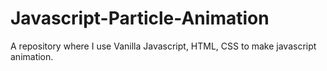 # Javascript-Particle-Animation
A repository where I use Vanilla Javascript, HTML, CSS to make javascript animation. 
